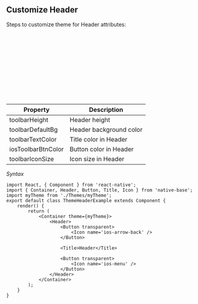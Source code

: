 ## Customize Header

Steps to customize theme for Header attributes:
<br />

<table>
  <thead>
    <tr style="border-style: hidden">
      <th style="border-style: hidden"><div style="background: url(https://docs-v2.nativebase.io/docs/assets/iphone.png) no-repeat; padding: 63px 20px 100px 18px; width: 292px"><img src="{{('https://docs-v2.nativebase.io/docs/assets/ios/guide/theme-header.png')}}" alt="" /></div></th>
    </tr>
  </thead>
</table>

<table class = "table table-hover" style="width: 75%; ">
        <thead>
            <tr>
                <th>Property</th>
                <th>Description</th>
            </tr>
        </thead>
        <tbody>
            <tr>
                <td>toolbarHeight</td>
                <td>Header height</td>
            </tr>
            <tr>
                <td>toolbarDefaultBg</td>
                <td>Header background color</td>
            </tr>
            <tr>
                <td>toolbarTextColor</td>
                <td>Title color in Header</td>
            </tr>
            <tr>
                <td>iosToolbarBtnColor</td>
                <td>Button color in Header</td>
            </tr>
            <tr>
                <td>toolbarIconSize</td>
                <td>Icon size in Header</td>
            </tr>
        </tbody>
    </table>


*Syntax*

<pre class="line-numbers"><code class="language-jsx">import React, { Component } from 'react-native';
import { Container, Header, Button, Title, Icon } from 'native-base';
import myTheme from './Themes/myTheme';
export default class ThemeHeaderExample extends Component {
    render() {
        return (
            &lt;Container theme={myTheme}>
                &lt;Header>
                    &lt;Button transparent>
                        &lt;Icon name='ios-arrow-back' />
                    &lt;/Button>

                    &lt;Title>Header&lt;/Title>

                    &lt;Button transparent>
                        &lt;Icon name='ios-menu' />
                    &lt;/Button>
                &lt;/Header>
            &lt;/Container>
        );
    }
}</code></pre>
